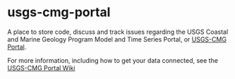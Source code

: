 usgs-cmg-portal
===============
A place to store code, discuss and track issues regarding the USGS Coastal and Marine Geology Program Model and Time Series Portal, or [USGS-CMG Portal](http://www.axiomdatascience.com/maps/cmg/#module-search?p=proj3857&b=google_hybrid&q=&tagId=&page=).

For more information, including how to get your data connected, see the [USGS-CMG Portal Wiki](https://github.com/USGS-CMG/usgs-cmg-portal/wiki)
